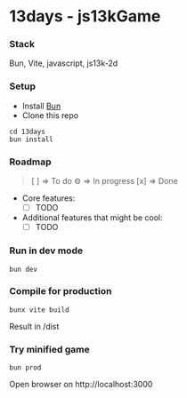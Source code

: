 # 13days - js13kGame

### Stack
Bun, Vite, javascript, js13k-2d

### Setup

- Install [Bun](https://bun.sh/docs/installation)
- Clone this repo

```
cd 13days
bun install
```

### Roadmap

> [ ] => To do
> ⚙  => In progress
> [x] => Done

- Core features:
  - [ ] TODO
- Additional features that might be cool:
  - [ ] TODO

### Run in dev mode

```
bun dev
```

### Compile for production

```
bunx vite build
```
Result in /dist

### Try minified game

```
bun prod
```
Open browser on http://localhost:3000
